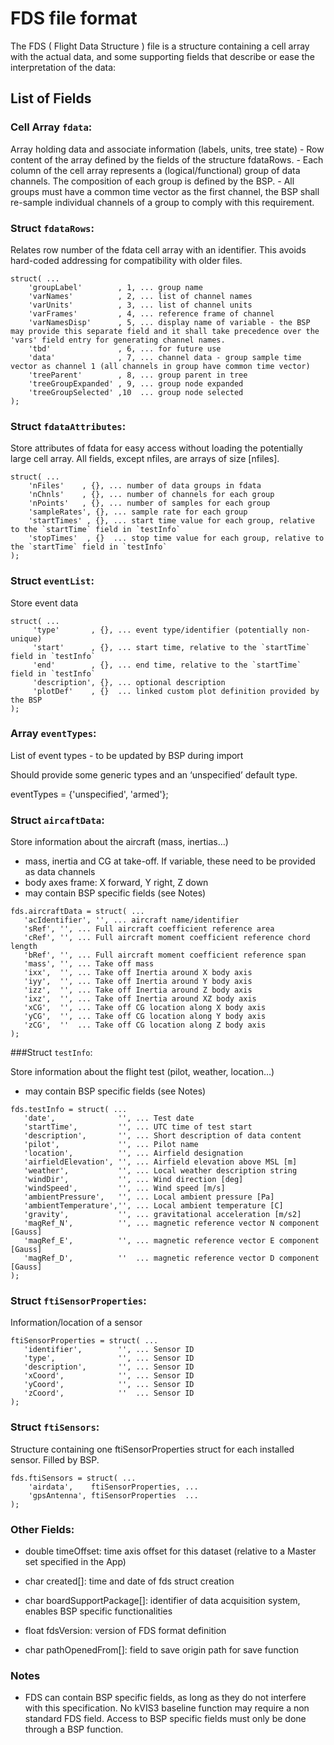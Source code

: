# FDS file format

The FDS ( Flight Data Structure ) file is a structure containing a cell array with the actual data, and some supporting fields that describe or ease the interpretation of the data:

## List of Fields

### Cell Array `fdata`:

Array holding data and associate information (labels, units, tree state) - Row content of the array defined by the fields of the structure fdataRows. - Each column of the cell array represents a (logical/functional) group of data channels. The composition of each group is defined by the BSP. - All groups must have a common time vector as the first channel, the BSP shall re-sample individual channels of a group to comply with this requirement.

### Struct `fdataRows`:

Relates row number of the fdata cell array with an identifier. This avoids hard-coded addressing for compatibility with older files.

```
struct( ...
    'groupLabel'        , 1, ... group name
    'varNames'          , 2, ... list of channel names
    'varUnits'          , 3, ... list of channel units
    'varFrames'         , 4, ... reference frame of channel
    'varNamesDisp'      , 5, ... display name of variable - the BSP may provide this separate field and it shall take precedence over the 'vars' field entry for generating channel names.
    'tbd'               , 6, ... for future use
    'data'              , 7, ... channel data - group sample time vector as channel 1 (all channels in group have common time vector)
    'treeParent'        , 8, ... group parent in tree
    'treeGroupExpanded' , 9, ... group node expanded
    'treeGroupSelected' ,10  ... group node selected
);
```

### Struct `fdataAttributes`:

Store attributes of fdata for easy access without loading the potentially large cell array. All fields, except nfiles, are arrays of size [nfiles].

```
struct( ...
    'nFiles'    , {}, ... number of data groups in fdata
    'nChnls'    , {}, ... number of channels for each group
    'nPoints'   , {}, ... number of samples for each group
    'sampleRates', {}, ... sample rate for each group
    'startTimes' , {}, ... start time value for each group, relative to the `startTime` field in `testInfo`
    'stopTimes'  , {}  ... stop time value for each group, relative to the `startTime` field in `testInfo`
);
```

### Struct `eventList`:

Store event data

```
struct( ...
     'type'       , {}, ... event type/identifier (potentially non-unique)
     'start'      , {}, ... start time, relative to the `startTime` field in `testInfo`
     'end'        , {}, ... end time, relative to the `startTime` field in `testInfo`
     'description', {}, ... optional description
     'plotDef'    , {}  ... linked custom plot definition provided by the BSP
);
```

### Array `eventTypes`:

List of event types - to be updated by BSP during import

Should provide some generic types and an ‘unspecified’ default type.

eventTypes = {'unspecified', 'armed'};

### Struct `aircaftData`:

Store information about the aircraft (mass, inertias…)

- mass, inertia and CG at take-off. If variable, these need to be provided as data channels
- body axes frame: X forward, Y right, Z down
- may contain BSP specific fields (see Notes)

```
fds.aircraftData = struct( ...
   'acIdentifier', '', ... aircraft name/identifier
   'sRef', '', ... Full aircraft coefficient reference area
   'cRef', '', ... Full aircraft moment coefficient reference chord length
   'bRef', '', ... Full aircraft moment coefficient reference span
   'mass', '', ... Take off mass
   'ixx',  '', ... Take off Inertia around X body axis
   'iyy',  '', ... Take off Inertia around Y body axis
   'izz',  '', ... Take off Inertia around Z body axis
   'ixz',  '', ... Take off Inertia around XZ body axis
   'xCG',  '', ... Take off CG location along X body axis
   'yCG',  '', ... Take off CG location along Y body axis
   'zCG',  ''  ... Take off CG location along Z body axis
);
```

###Struct `testInfo`:

Store information about the flight test (pilot, weather, location…)

- may contain BSP specific fields (see Notes)

```
fds.testInfo = struct( ...
   'date',              '', ... Test date
   'startTime',         '', ... UTC time of test start
   'description',       '', ... Short description of data content
   'pilot',             '', ... Pilot name
   'location',          '', ... Airfield designation
   'airfieldElevation', '', ... Airfield elevation above MSL [m]
   'weather',           '', ... Local weather description string
   'windDir',           '', ... Wind direction [deg]
   'windSpeed',         '', ... Wind speed [m/s]
   'ambientPressure',   '', ... Local ambient pressure [Pa]
   'ambientTemperature','', ... Local ambient temperature [C]
   'gravity',           '', ... gravitational acceleration [m/s2]
   'magRef_N',          '', ... magnetic reference vector N component [Gauss]
   'magRef_E',          '', ... magnetic reference vector E component [Gauss]
   'magRef_D',          ''  ... magnetic reference vector D component [Gauss]
);
```


### Struct `ftiSensorProperties`:

Information/location of a sensor

```
ftiSensorProperties = struct( ...
   'identifier',        '', ... Sensor ID
   'type',              '', ... Sensor ID
   'description',       '', ... Sensor ID
   'xCoord',            '', ... Sensor ID
   'yCoord',            '', ... Sensor ID
   'zCoord',            ''  ... Sensor ID
);
```

### Struct `ftiSensors`:

Structure containing one ftiSensorProperties struct for each installed sensor. Filled by BSP.

```
fds.ftiSensors = struct( ...
    'airdata',    ftiSensorProperties, ...
    'gpsAntenna', ftiSensorProperties  ...
);
```

### Other Fields:

- double timeOffset: time axis offset for this dataset (relative to a Master set specified in the App)

- char created[]: time and date of fds struct creation

- char boardSupportPackage[]: identifier of data acquisition system, enables BSP specific functionalities

- float fdsVersion: version of FDS format definition

- char pathOpenedFrom[]: field to save origin path for save function

### Notes

- FDS can contain BSP specific fields, as long as they do not interfere with this specification. No kVIS3 baseline function may require a non standard FDS field. Access to BSP specific fields must only be done through a BSP function.

